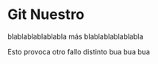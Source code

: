 # Git Nuestro


blablablablablabla
más blablablablablabla

Esto provoca otro fallo distinto
bua bua bua
